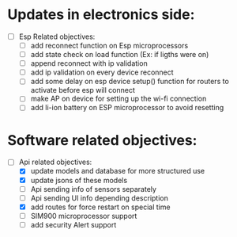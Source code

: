 # Updates in electronics side:

+ [ ] Esp Related objectives:
	+ [ ] add reconnect function on Esp microprocessors
	+ [ ] add state check on load function (Ex: if ligths were on)
	+ [ ] append reconnect with ip validation
	+ [ ] add ip validation on every device reconnect
	+ [ ] add some delay on esp device setup() function for routers to activate before esp will connect
	+ [ ] make AP on device for setting up the wi-fi connection
	+ [ ] add li-ion battery on ESP microprocessor to avoid resetting

# Software related objectives:

+ [ ] Api related objectives:
	+ [x] update models and database for more structured use
	+ [x] update jsons of these models
	+ [ ] Api sending info of sensors separately
	+ [ ] Api sending UI info depending description
	+ [x] add routes for force restart on special time
	+ [ ] SIM900 microprocessor support
	+ [ ] add security Alert support